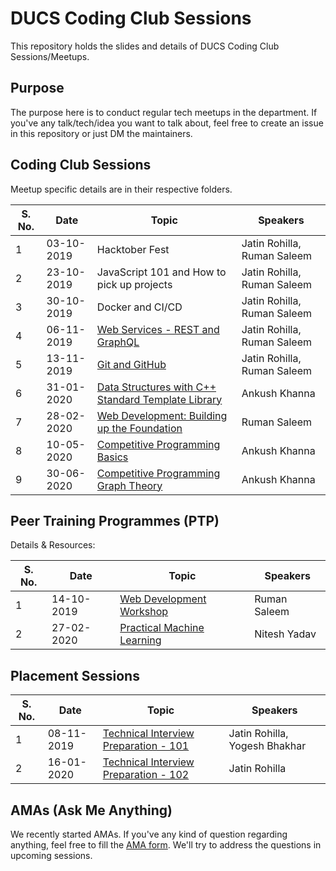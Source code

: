 # DUCS Coding Club Sessions

This repository holds the slides and details of DUCS Coding Club Sessions/Meetups.

## Purpose

The purpose here is to conduct regular tech meetups in the department. If you've any talk/tech/idea you want to talk about, feel free to create an issue in this repository or just DM the maintainers.

## Coding Club Sessions

Meetup specific details are in their respective folders.

| S. No. | Date       | Topic                                                                                                              | Speakers                      |
| ------ | ---------- | ------------------------------------------------------------------------------------------------------------------ | ----------------------------- |
|    1   | 03-10-2019 | Hacktober Fest                                                                                                     | Jatin Rohilla, Ruman Saleem   |
|    2   | 23-10-2019 | JavaScript 101 and How to pick up projects                                                                         | Jatin Rohilla, Ruman Saleem   |
|    3   | 30-10-2019 | Docker and CI/CD                                                                                                   | Jatin Rohilla, Ruman Saleem   |
|    4   | 06-11-2019 | [Web Services - REST and GraphQL](./2019-11-06-web-services/WebServices.pdf)                                       | Jatin Rohilla, Ruman Saleem   |
|    5   | 13-11-2019 | [Git and GitHub](./2019-11-13-git-and-github/GitAndGitHub.pdf)                                                     | Jatin Rohilla, Ruman Saleem   |
|    6   | 31-01-2020 | [Data Structures with C++ Standard Template Library](./2020-01-31-data-structures-cpp-stl/MeetUp_DS_CPP_STL.pdf)   | Ankush Khanna                 |
|    7   | 28-02-2020 | [Web Development: Building up the Foundation](./2020-02-28-web-development-foundation/WebDevelopmentFoundation.md) | Ruman Saleem                  |
|    8   | 10-05-2020 | [Competitive Programming Basics](./2020-05-10-competitive-programming-basics/)                                     | Ankush Khanna                 |
|    9   | 30-06-2020 | [Competitive Programming Graph Theory](./2020-06-30-competitive-programming-graphs/)                               | Ankush Khanna                 |



## Peer Training Programmes (PTP)

Details & Resources:

| S. No. | Date       | Topic                                                                                                              | Speakers                      |
| ------ | ---------- | ------------------------------------------------------------------------------------------------------------------ | ----------------------------- |
|    1   | 14-10-2019 | [Web Development Workshop](./2019-10-14-web-development-ptp/WebDevelopmentWorkshopPTP.md)                          | Ruman Saleem                  |
|    2   | 27-02-2020 | [Practical Machine Learning](https://drive.google.com/open?id=1Zc5Dl1y2py1-sN84l-qwUO66iePFtEfD)                   | Nitesh Yadav                  |



## Placement Sessions

| S. No. | Date       | Topic                                                                                                              | Speakers                      |
| ------ | ---------- | ------------------------------------------------------------------------------------------------------------------ | ----------------------------- |
|    1   | 08-11-2019 | [Technical Interview Preparation - 101](https://slides.com/jatinrohilla/tip101/fullscreen)                         | Jatin Rohilla, Yogesh Bhakhar |
|    2   | 16-01-2020 | [Technical Interview Preparation - 102](./2020-01-16-tech-interview-prep-102/TechInterviewPreparation102.pdf)      | Jatin Rohilla                 |

## AMAs (Ask Me Anything)

We recently started AMAs. If you've any kind of question regarding anything, feel free to fill the [AMA form](https://bit.ly/ducs-ama). We'll try to address the questions in upcoming sessions.

